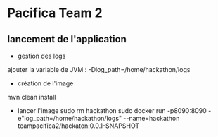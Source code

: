 # Pacifica Team 2

## lancement de l'application

* gestion des logs

ajouter la variable de JVM : -Dlog_path=/home/hackathon/logs

* création de l'image

mvn clean install

* lancer l'image
sudo rm hackathon
sudo docker run -p8090:8090 -e"log_path=/home/hackathon/logs"  --name=hackathon  teampacifica2/hackaton:0.0.1-SNAPSHOT

